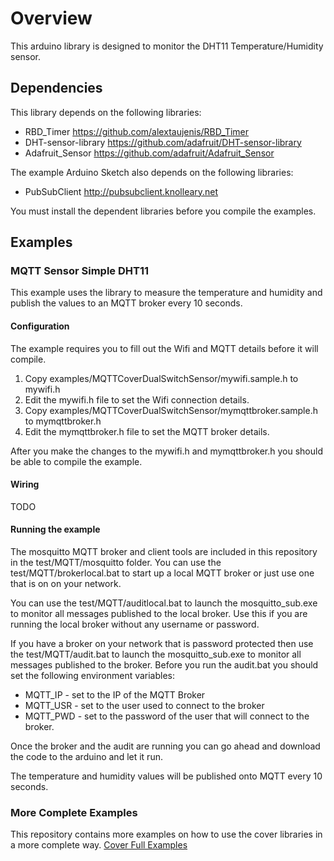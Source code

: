 # Overview
This arduino library is designed to monitor the DHT11 Temperature/Humidity sensor. 

## Dependencies
This library depends on the following libraries:
* RBD_Timer https://github.com/alextaujenis/RBD_Timer
* DHT-sensor-library https://github.com/adafruit/DHT-sensor-library
* Adafruit_Sensor https://github.com/adafruit/Adafruit_Sensor 

The example Arduino Sketch also depends on the following libraries:
* PubSubClient http://pubsubclient.knolleary.net

You must install the dependent libraries before you compile the examples.

## Examples
### MQTT Sensor Simple DHT11
This example uses the library to measure the temperature and humidity and publish the values to an MQTT broker every 10 seconds.

#### Configuration
The example requires you to fill out the Wifi and MQTT details before it will compile.

1. Copy examples/MQTTCoverDualSwitchSensor/mywifi.sample.h to mywifi.h
2. Edit the mywifi.h file to set the Wifi connection details.
3. Copy examples/MQTTCoverDualSwitchSensor/mymqttbroker.sample.h to mymqttbroker.h
4. Edit the mymqttbroker.h file to set the MQTT broker details.

After you make the changes to the mywifi.h and mymqttbroker.h you should be able to compile the example. 

#### Wiring
TODO

#### Running the example
The mosquitto MQTT broker and client tools are included in this repository in the test/MQTT/mosquitto folder.  You can use the test/MQTT/brokerlocal.bat to start up a local MQTT broker or just use one that is on on your network. 

You can use the test/MQTT/auditlocal.bat to launch the mosquitto_sub.exe to monitor all messages published to the local broker.  Use this if you are running the local broker without any username or password.

If you have a broker on your network that is password protected then use the test/MQTT/audit.bat to launch the mosquitto_sub.exe to monitor all messages published to the broker.  Before you run the audit.bat you should set the following environment variables:
* MQTT_IP - set to the IP of the MQTT Broker
* MQTT_USR - set to the user used to connect to the broker
* MQTT_PWD - set to the password of the user that will connect to the broker.

Once the broker and the audit are running you can go ahead and download the code to the arduino and let it run.

The temperature and humidity values will be published onto MQTT every 10 seconds.


### More Complete Examples
This repository contains more examples on how to use the cover libraries in a more complete way.  [Cover Full Examples](https://github.com/mlinnen/Cover_FullExamples)


